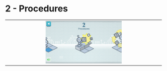 # 2 - Procedures

<table border=0 align="center">
    <tr align="center" valign="middle">
        <td colspan="2"> <img src="2_procedures.png" alt="2 - procedures" width="50%" /> </td>
    </tr>
</table>
